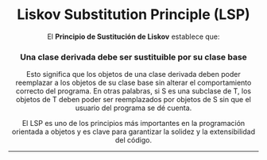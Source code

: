 <div align="center">

# Liskov Substitution Principle (LSP)

El **Principio de Sustitución de Liskov** establece que:
### Una clase derivada debe ser sustituible por su clase base
Esto significa que los objetos de una clase derivada deben poder reemplazar a los objetos de su clase base sin alterar el comportamiento correcto del programa. En otras palabras, si S es una subclase de T, los objetos de T deben poder ser reemplazados por objetos de S sin que el usuario del programa se dé cuenta.

El LSP es uno de los principios más importantes en la programación orientada a objetos y es clave para garantizar la solidez y la extensibilidad del código.

---

</div>